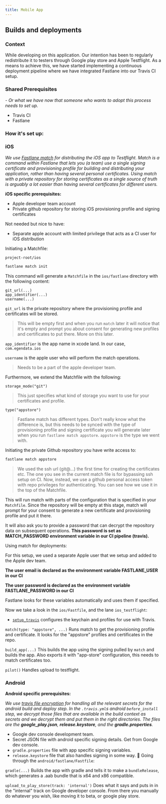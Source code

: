 ```yaml
---
title: Mobile App
---
```



## Builds and deployments

### Context
While developing on this application. Our intention has been to regularly redistribute it to testers through Google play store and Apple Testflight. As a means to achieve this, we have started implementing a continuous deployment pipeline where we have integrated Fastlane into our Travis CI setup.

### Shared Prerequisites
_- Or what we have now that someone who wants to adopt this process needs to set up._

- Travis CI
- Fastlane

### How it's set up:

### **iOS**

*We use [Fastlane match](https://docs.fastlane.tools/actions/match/) for distributing the iOS app to Testflight. Match is a command within Fastlane that lets you (a team) use a single signing certificate and provisioning profile for building and distributing your application, rather than having several personal certificates. Using match with a private repository for storing certificates as a single source of truth is arguably a lot easier than having several certificates for different users.*

**iOS specific prerequisites:**
- Apple developer team account
- Private github repository for storing iOS provisioning profile and signing certificates

Not needed but nice to have:
- Separate apple account with limited privilege that acts as a CI user for iOS distribution

Initiating a Matchfile: 

`project-root/ios`

```bash
fastlane match init
```

This command will generate a `Matchfile` in the `ios/fastlane` directory with the following content:

```
git_url(...)
app_identifier(...)
username(...)
```

`git_url` is the private repository where the provisioning profile and certificates will be stored.

> This will be empty first and when you run `match` later it will notice that it's empty and prompt you about consent for generating new profiles and certificates to put there. More on this later.

`app_identifier` is the app name in xcode land. In our case, `com.egendata.ios`

`username` is the apple user who will perform the match operations.

> Needs to be a part of the apple developer team.

Furthermore, we extend the Matchfile with the following:

`storage_mode("git")`

> This just specifies what kind of storage you want to use for your certificates and profile.

`type("appstore")`

> Fastlane match has different types. Don't really know what the difference is, but this needs to be synced with the type of provisioning profile and signing certificate you will generate later when you run `fastlane match appstore`. `appstore` is the type we went with.

Initiating the private Github repository you have write access to:

```bash
fastlane match appstore
```
> We used the ssh url (git@...) the first time for creating the certificates etc. The one you see in the current match file is for bypassing ssh setup on CI. Now, instead, we use a github personal access token with repo privileges for authenticating. You can see how we use it in the top of the Matchfile.

This will run match with parts of the configuration that is specified in your `Matchfile`. Since the repository will be empty at this stage, match will prompt for your consent to generate a new certificate and provisioning profile and put it there.

It will also ask you to provide a password that can decrypt the repository data on subsequent operations. **This password is set as MATCH_PASSWORD environment variable in our CI pipeline (travis).**

Using match for deployments:

For this setup, we used a separate Apple user that we setup and added to the Apple dev team.

**The user email is declared as the environment variable FASTLANE_USER in our CI**

**The user password is declared as the environment variable FASTLANE_PASSWORD in our CI**

Fastlane looks for these variables automatically and uses them if specified.

Now we take a look in the `ios/Fastfile`, and the lane `ios_testflight`: 

- [`setup_travis`](https://docs.fastlane.tools/actions/setup_travis/) configures the keychain and profiles for use with Travis.

`match(type: "appstore", ...)` Runs match to get the provisioning profile and certificate. It looks for the "appstore" profiles and certificates in the repo.

`build_app(...)` This builds the app using the signing pulled by `match` and builds the app. Also exports it with "app-store" configuration, this needs to match certificates too.

`pilot()` Handles upload to testflight.


### **Android**

**Android specific prerequisites:**

*We use [travis file encryption](https://docs.travis-ci.com/user/encrypting-files/) for handling all the relevant secrets for the android build and deploy step. In the `.travis.yml`s android `before_install` step, we decrypt those files that are available in the build context as secrets and we decrypt them and put them in the right directories. The files are the **google_play.json**, **release.keystore**, and the **gradle.properties**.*

- Google dev console development team.
- Secret JSON file with android specific signing details. Get from Google dev console.
- `gradle.properties` file with app specific signing variables.
- `release.keystore` file that also handles signing in some way.

Going through the `android/fastlane/Fastfile`:

`gradle(...)` Builds the app with gradle and tells it to make a `bundleRelease`, which generates a .aab bundle that is x64 and x86 compatible.

`upload_to_play_store(track: 'internal')` Does what it says and puts in in the "internal" track on Google developer console. From there you manually do whatever you wish, like moving  it to beta, or google play store.
